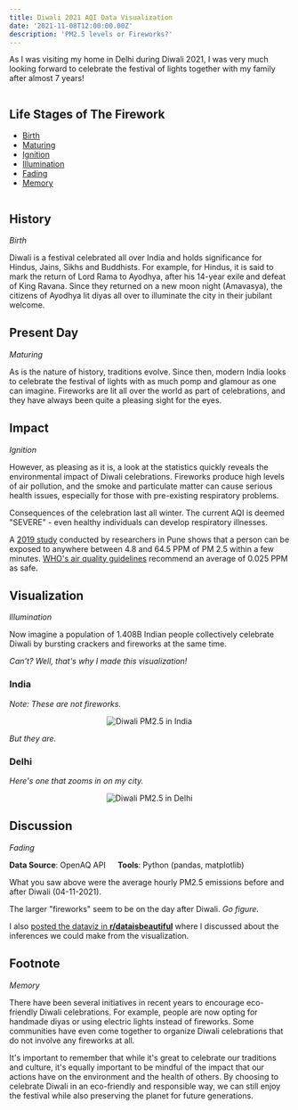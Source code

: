 ```yaml
---
title: Diwali 2021 AQI Data Visualization
date: '2021-11-08T12:00:00.00Z'
description: 'PM2.5 levels or Fireworks?'
---
```


As I was visiting my home in Delhi during Diwali 2021, I was very much looking forward
to celebrate the festival of lights together with my family after almost 7 years!

```
```
## Life Stages of The Firework

- <a href="#birth">Birth</a>
- <a href="#maturing">Maturing</a>
- <a href="#ignition">Ignition</a>
- <a href="#illumination">Illumination</a>
- <a href="#fading">Fading</a>
- <a href="#memory">Memory</a>

```
```

<h2 id="birth">History</h2>

*Birth*

Diwali is a festival celebrated all over India and holds significance for Hindus, Jains,
Sikhs and Buddhists. For example, for Hindus, it is said to mark the return of Lord Rama to
Ayodhya, after his 14-year exile and defeat of King Ravana. Since they returned on
a new moon night (Amavasya), the citizens of Ayodhya lit diyas all over to illuminate the
city in their jubilant welcome. 

<h2 id="maturing">Present Day</h2>

*Maturing*

As is the nature of history, traditions evolve. Since then, modern India looks to
celebrate the festival of lights with as much pomp and glamour as one can imagine. Fireworks
are lit all over the world as part of celebrations, and they have always been quite
a pleasing sight for the eyes. 

<h2 id="ignition">Impact</h2>

*Ignition*

However, as pleasing as it is, a look at the statistics quickly reveals the environmental impact
of Diwali celebrations. Fireworks produce high levels of air pollution, and the smoke and
particulate matter can cause serious health issues, especially for those with pre-existing
respiratory problems.

Consequences of the celebration last all winter. The current AQI is deemed "SEVERE" - even 
healthy individuals can develop respiratory illnesses.

A [2019 study](https://www.ncbi.nlm.nih.gov/pmc/articles/PMC6625239/) conducted by
researchers in Pune shows that a person can be exposed to anywhere between 4.8 and
64.5 PPM of PM 2.5 within a few minutes. 
[WHO's air quality guidelines](https://en.wikipedia.org/wiki/Air_quality_guideline)
recommend an average of 0.025 PPM as safe.

<h2 id="illumination">Visualization</h2>

*Illumination*

Now imagine a population of 1.408B Indian people collectively celebrate Diwali by bursting
crackers and fireworks at the same time. 

_Can't? Well, that's why I made this visualization!_ 

### India
_Note: These are not fireworks._

<p align="center">
  <img src="https://i.redd.it/mm3r1dyboyx71.gif" alt="Diwali PM2.5 in India"/>
</p>

_But they are._

### Delhi
_Here's one that zooms in on my city._
<p align="center">
  <img src="https://i.redd.it/tixxtw94zwka1.gif" alt="Diwali PM2.5 in Delhi"/>
</p>

<h2 id="fading">Discussion</h2>

*Fading*

**Data Source**: OpenAQ API &emsp; **Tools**: Python (pandas, matplotlib)

What you saw above were the average hourly PM2.5 emissions before and after Diwali (04-11-2021).

The larger "fireworks" seem to be on the day after Diwali. *Go figure.*

I also [posted the dataviz in **r/dataisbeautiful**](https://www.reddit.com/r/dataisbeautiful/comments/qnyfng/oc_diwali_2021_in_india_pm25_levels_or_fireworks/) where I discussed about the inferences
we could make from the visualization.

<h2 id="memory">Footnote</h2>

*Memory*

There have been several initiatives in recent years to encourage eco-friendly Diwali celebrations. 
For example, people are now opting for handmade diyas or using electric lights instead of fireworks. 
Some communities have even come together to organize Diwali celebrations that do not involve any fireworks at all.

It's important to remember that while it's great to celebrate our traditions and culture, it's equally 
important to be mindful of the impact that our actions have on the environment and the health of others. 
By choosing to celebrate Diwali in an eco-friendly and responsible way, we can still enjoy the 
festival while also preserving the planet for future generations.
